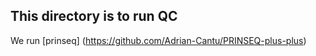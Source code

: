 ## This directory is to run QC 

We run [prinseq] (https://github.com/Adrian-Cantu/PRINSEQ-plus-plus)
